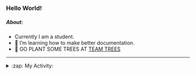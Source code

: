 ### Hello World!

##### About:
- Currently I am a student.
- 🌱 I’m learning how to make better documentation.
- 🌱 GO PLANT SOME TREES AT [TEAM TREES](https://teamtrees.org/)

---
<details>
  <summary>:zap: My Activity:</summary>
  
<!--START_SECTION:waka-->
![Code Time](http://img.shields.io/badge/Code%20Time-1%2C113%20hrs%2047%20mins-blue)

**I'm a Night 🦉** 

```text
🌞 Morning                1416 commits        ██░░░░░░░░░░░░░░░░░░░░░░░   09.28 % 
🌆 Daytime                5315 commits        █████████░░░░░░░░░░░░░░░░   34.83 % 
🌃 Evening                4369 commits        ███████░░░░░░░░░░░░░░░░░░   28.63 % 
🌙 Night                  4158 commits        ███████░░░░░░░░░░░░░░░░░░   27.25 % 
```
📅 **I'm Most Productive on Wednesday** 

```text
Monday                   2284 commits        ████░░░░░░░░░░░░░░░░░░░░░   14.97 % 
Tuesday                  1890 commits        ███░░░░░░░░░░░░░░░░░░░░░░   12.39 % 
Wednesday                3644 commits        ██████░░░░░░░░░░░░░░░░░░░   23.88 % 
Thursday                 1941 commits        ███░░░░░░░░░░░░░░░░░░░░░░   12.72 % 
Friday                   1485 commits        ██░░░░░░░░░░░░░░░░░░░░░░░   09.73 % 
Saturday                 1382 commits        ██░░░░░░░░░░░░░░░░░░░░░░░   09.06 % 
Sunday                   2632 commits        ████░░░░░░░░░░░░░░░░░░░░░   17.25 % 
```


📊 **This Week I Spent My Time On** 

```text
🔥 Editors: 
VS Code                  1 hr 22 mins        █████████████████████████   100.00 % 

🐱‍💻 Projects: 
praise                   58 mins             ██████████████████░░░░░░░   70.76 % 
recurring-call-reminder  24 mins             ███████░░░░░░░░░░░░░░░░░░   29.23 % 
ai                       0 secs              ░░░░░░░░░░░░░░░░░░░░░░░░░   00.02 % 
```


 Last Updated on 02/05/2023 20:08:12 UTC
<!--END_SECTION:waka-->
</details>
